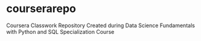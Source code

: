 # courserarepo
Coursera Classwork Repository
Created during Data Science Fundamentals with Python and SQL Specialization Course
